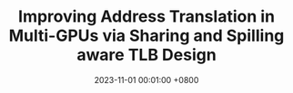 ---
title:          "Improving Address Translation in Multi-GPUs via Sharing and Spilling aware TLB Design"
cover_text:     "<strong>MICRO 2023</strong>"
date:           2023-11-01 00:01:00 +0800
selected:       false
pub:            "In Proceedings of the 56th IEEE/ACM International Symposium on Microarchitecture"
pub_date:       "2023"

authors:
  - <strong><u>Bingyao Li</u></strong>, Yanan Guo, Yueqi Wang, Aamer Jaleel, Jun Yang, and Xulong Tang
---